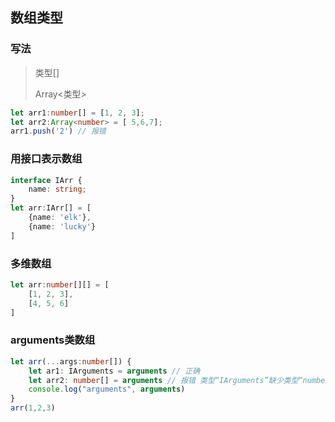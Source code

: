 

## 数组类型

### 写法
>类型[]
>
>Array<类型>

````typescript
let arr1:number[] = [1, 2, 3];
let arr2:Array<number> = [ 5,6,7];
arr1.push('2') // 报错
````

### 用接口表示数组
````typescript
interface IArr {
    name: string;
}
let arr:IArr[] = [
    {name: 'elk'},
    {name: 'lucky'}
]
````

### 多维数组
````typescript
let arr:number[][] = [
    [1, 2, 3],
    [4, 5, 6]
]
````

### arguments类数组
````typescript
let arr(...args:number[]) {
    let ar1: IArguments = arguments // 正确
    let arr2: number[] = arguments // 报错 类型“IArguments”缺少类型“number[]”的以下属性
    console.log("arguments", arguments)
}
arr(1,2,3)
````
